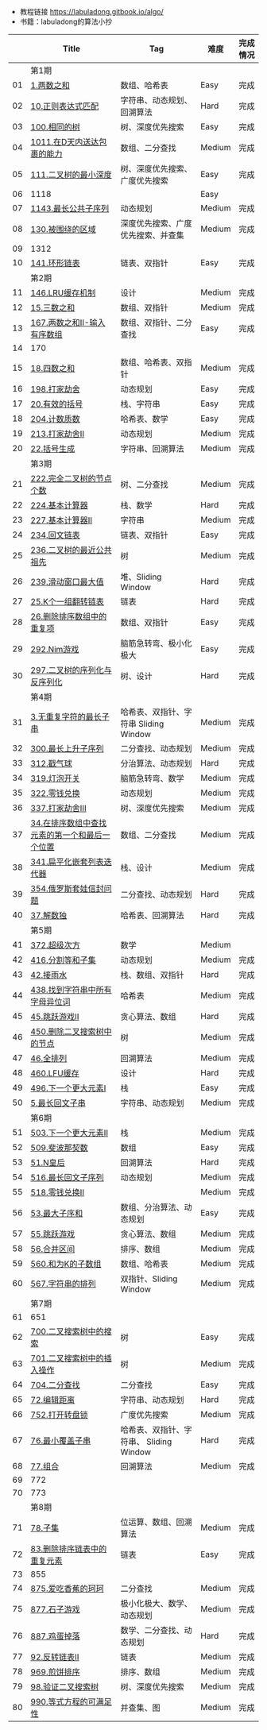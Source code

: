 - 教程链接 https://labuladong.gitbook.io/algo/
- 书籍：labuladong的算法小抄

|      | Title                                                        | Tag                                     | 难度   | 完成情况 |
| ---- | ------------------------------------------------------------ | --------------------------------------- | ------ | -------- |
|      | 第1期                                                        |                                         |        |          |
| 01   | [1.两数之和](https://leetcode-cn.com/problems/two-sum/)      | 数组、哈希表                            | Easy   | 完成     |
| 02   | [10.正则表达式匹配](https://leetcode-cn.com/problems/regular-expression-matching/) | 字符串、动态规划、回溯算法              | Hard   | 完成     |
| 03   | [100.相同的树](https://leetcode-cn.com/problems/same-tree/)  | 树、深度优先搜索                        | Easy   | 完成     |
| 04   | [1011.在D天内送达包裹的能力](https://leetcode-cn.com/problems/capacity-to-ship-packages-within-d-days/) | 数组、二分查找                          | Medium | 完成     |
| 05   | [111.二叉树的最小深度](https://leetcode-cn.com/problems/minimum-depth-of-binary-tree) | 树、深度优先搜索、广度优先搜索          | Easy   | 完成     |
| 06   | 1118                                                         |                                         | Easy   |          |
| 07   | [1143.最长公共子序列](https://leetcode-cn.com/problems/longest-common-subsequence/) | 动态规划                                | Medium | 完成     |
| 08   | [130.被围绕的区域](https://leetcode-cn.com/problems/surrounded-regions/) | 深度优先搜索、广度优先搜索、并查集      | Medium | 完成     |
| 09   | 1312                                                         |                                         |        |          |
| 10   | [141.环形链表](https://leetcode-cn.com/problems/linked-list-cycle) | 链表、双指针                            | Easy   | 完成     |
|      | 第2期                                                        |                                         |        |          |
| 11   | [146.LRU缓存机制](https://leetcode-cn.com/problems/lru-cache/) | 设计                                    | Medium | 完成     |
| 12   | [15.三数之和](https://leetcode-cn.com/problems/3sum/)        | 数组、双指针                            | Medium | 完成     |
| 13   | [167.两数之和II-输入有序数组](https://leetcode-cn.com/problems/two-sum-ii-input-array-is-sorted) | 数组、双指针、二分查找                  | Easy   | 完成     |
| 14   | 170                                                          |                                         |        |          |
| 15   | [18.四数之和](https://leetcode-cn.com/problems/4sum/)        | 数组、哈希表、双指针                    | Medium | 完成     |
| 16   | [198.打家劫舍](https://leetcode-cn.com/problems/house-robber) | 动态规划                                | Easy   | 完成     |
| 17   | [20.有效的括号](https://leetcode-cn.com/problems/valid-parentheses) | 栈、字符串                              | Easy   | 完成     |
| 18   | [ 204.计数质数](https://leetcode-cn.com/problems/count-primes/) | 哈希表、数学                            | Easy   | 完成     |
| 19   | [213.打家劫舍II](https://leetcode-cn.com/problems/house-robber-ii/) | 动态规划                                | Medium | 完成     |
| 20   | [22.括号生成](https://leetcode-cn.com/problems/generate-parentheses/) | 字符串、回溯算法                        | Medium | 完成     |
|      | 第3期                                                        |                                         |        |          |
| 21   | [222.完全二叉树的节点个数](https://leetcode-cn.com/problems/count-complete-tree-nodes/) | 树、二分查找                            | Medium | 完成     |
| 22   | [224.基本计算器](https://leetcode-cn.com/problems/basic-calculator/) | 栈、数学                                | Hard   | 完成     |
| 23   | [227.基本计算器II](https://leetcode-cn.com/problems/basic-calculator-ii/) | 字符串                                  | Medium | 完成     |
| 24   | [234.回文链表](https://leetcode-cn.com/problems/palindrome-linked-list/) | 链表、双指针                            | Easy   | 完成     |
| 25   | [236.二叉树的最近公共祖先](https://leetcode-cn.com/problems/lowest-common-ancestor-of-a-binary-tree/) | 树                                      | Medium | 完成     |
| 26   | [239.滑动窗口最大值](https://leetcode-cn.com/problems/sliding-window-maximum/) | 堆、Sliding Window                      | Hard   | 完成     |
| 27   | [25.K个一组翻转链表](https://leetcode-cn.com/problems/reverse-nodes-in-k-group/) | 链表                                    | Hard   | 完成     |
| 28   | [26.删除排序数组中的重复项](https://leetcode-cn.com/problems/remove-duplicates-from-sorted-array) | 数组、双指针                            | Easy   | 完成     |
| 29   | [292.Nim游戏](https://leetcode-cn.com/problems/nim-game/)    | 脑筋急转弯、极小化极大                  | Easy   | 完成     |
| 30   | [297.二叉树的序列化与反序列化](https://leetcode-cn.com/problems/serialize-and-deserialize-binary-tree/) | 树、设计                                | Hard   | 完成     |
|      | 第4期                                                        |                                         |        |          |
| 31   | [3.无重复字符的最长子串](https://leetcode-cn.com/problems/longest-substring-without-repeating-characters/) | 哈希表、双指针、字符串 Sliding Window   | Medium | 完成     |
| 32   | [300.最长上升子序列](https://leetcode-cn.com/problems/longest-increasing-subsequence/) | 二分查找、动态规划                      | Medium | 完成     |
| 33   | [312.戳气球](https://leetcode-cn.com/problems/burst-balloons/) | 分治算法、动态规划                      | Hard   | 完成     |
| 34   | [319.灯泡开关](https://leetcode-cn.com/problems/bulb-switcher/) | 脑筋急转弯、数学                        | Medium | 完成     |
| 35   | [322.零钱兑换](https://leetcode-cn.com/problems/coin-change/) | 动态规划                                | Medium | 完成     |
| 36   | [337.打家劫舍III](https://leetcode-cn.com/problems/house-robber-iii/) | 树、深度优先搜索                        | Medium | 完成     |
| 37   | [34.在排序数组中查找元素的第一个和最后一个位置](https://leetcode-cn.com/problems/find-first-and-last-position-of-element-in-sorted-array/) | 数组、二分查找                          | Medium | 完成     |
| 38   | [ 341.扁平化嵌套列表迭代器](https://leetcode-cn.com/problems/flatten-nested-list-iterator/) | 栈、设计                                | Medium | 完成     |
| 39   | [354.俄罗斯套娃信封问题](https://leetcode-cn.com/problems/russian-doll-envelopes/) | 二分查找、动态规划                      | Hard   | 完成     |
| 40   | [37.解数独](https://leetcode-cn.com/problems/sudoku-solver/) | 哈希表、回溯算法                        | Hard   | 完成     |
|      | 第5期                                                        |                                         |        |          |
| 41   | [372.超级次方](https://leetcode-cn.com/problems/super-pow/)  | 数学                                    | Medium |          |
| 42   | [416.分割等和子集](https://leetcode-cn.com/problems/partition-equal-subset-sum/) | 动态规划                                | Medium | 完成     |
| 43   | [42.接雨水](https://leetcode-cn.com/problems/trapping-rain-water/) | 栈、数组、双指针                        | Hard   | 完成     |
| 44   | [438.找到字符串中所有字母异位词](https://leetcode-cn.com/problems/find-all-anagrams-in-a-string/) | 哈希表                                  | Medium | 完成     |
| 45   | [45.跳跃游戏II](https://leetcode-cn.com/problems/jump-game-ii/) | 贪心算法、数组                          | Hard   | 完成     |
| 46   | [450.删除二叉搜索树中的节点](https://leetcode-cn.com/problems/delete-node-in-a-bst/) | 树                                      | Medium | 完成     |
| 47   | [46.全排列](https://leetcode-cn.com/problems/permutations/)  | 回溯算法                                | Medium | 完成     |
| 48   | [460.LFU缓存](https://leetcode-cn.com/problems/lfu-cache/)   | 设计                                    | Hard   | 完成     |
| 49   | [496.下一个更大元素I](https://leetcode-cn.com/problems/next-greater-element-i/) | 栈                                      | Easy   | 完成     |
| 50   | [5.最长回文子串](https://leetcode-cn.com/problems/longest-palindromic-substring/) | 字符串、动态规划                        | Medium | 完成     |
|      | 第6期                                                        |                                         |        |          |
| 51   | [503.下一个更大元素II](https://leetcode-cn.com/problems/next-greater-element-ii/) | 栈                                      | Medium | 完成     |
| 52   | [509.斐波那契数](https://leetcode-cn.com/problems/fibonacci-number/) | 数组                                    | Easy   | 完成     |
| 53   | [51.N皇后](https://leetcode-cn.com/problems/n-queens/)       | 回溯算法                                | Hard   | 完成     |
| 54   | [516.最长回文子序列](https://leetcode-cn.com/problems/longest-palindromic-subsequence/) | 动态规划                                | Medium | 完成     |
| 55   | [518.零钱兑换II](https://leetcode-cn.com/problems/coin-change-2/) |                                         | Medium | 完成     |
| 56   | [53.最大子序和](https://leetcode-cn.com/problems/maximum-subarray) | 数组、分治算法、动态规划                | Easy   | 完成     |
| 57   | [55.跳跃游戏](https://leetcode-cn.com/problems/jump-game/)   | 贪心算法、数组                          | Medium | 完成     |
| 58   | [56.合并区间](https://leetcode-cn.com/problems/merge-intervals/) | 排序、数组                              | Medium | 完成     |
| 59   | [560.和为K的子数组](https://leetcode-cn.com/problems/subarray-sum-equals-k/) | 数组、哈希表                            | Medium | 完成     |
| 60   | [567.字符串的排列](https://leetcode-cn.com/problems/permutation-in-string/) | 双指针、Sliding Window                  | Medium | 完成     |
|      | 第7期                                                        |                                         |        |          |
| 61   | 651                                                          |                                         |        |          |
| 62   | [700.二叉搜索树中的搜索](https://leetcode-cn.com/problems/search-in-a-binary-search-tree/) | 树                                      | Easy   | 完成     |
| 63   | [701.二叉搜索树中的插入操作](https://leetcode-cn.com/problems/insert-into-a-binary-search-tree/) | 树                                      | Medium | 完成     |
| 64   | [704.二分查找](https://leetcode-cn.com/problems/binary-search/) | 二分查找                                | Easy   | 完成     |
| 65   | [72.编辑距离](https://leetcode-cn.com/problems/edit-distance/) | 字符串、动态规划                        | Hard   | 完成     |
| 66   | [752.打开转盘锁](https://leetcode-cn.com/problems/open-the-lock/) | 广度优先搜索                            | Medium | 完成     |
| 67   | [76.最小覆盖子串](https://leetcode-cn.com/problems/minimum-window-substring/) | 哈希表、双指针、字符串、 Sliding Window | Hard   | 完成     |
| 68   | [77.组合](https://leetcode-cn.com/problems/combinations/)    | 回溯算法                                | Medium | 完成     |
| 69   | 772                                                          |                                         |        |          |
| 70   | 773                                                          |                                         |        |          |
|      | 第8期                                                        |                                         |        |          |
| 71   | [78.子集](https://leetcode-cn.com/problems/subsets/)         | 位运算、数组、回溯算法                  | Medium | 完成     |
| 72   | [83.删除排序链表中的重复元素](https://leetcode-cn.com/problems/remove-duplicates-from-sorted-list) | 链表                                    | Easy   | 完成     |
| 73   | 855                                                          |                                         |        |          |
| 74   | [875.爱吃香蕉的珂珂](https://leetcode-cn.com/problems/koko-eating-bananas/) | 二分查找                                | Medium | 完成     |
| 75   | [877.石子游戏](https://leetcode-cn.com/problems/stone-game/) | 极小化极大、数学、动态规划              | Medium | 完成     |
| 76   | [887.鸡蛋掉落](https://leetcode-cn.com/problems/super-egg-drop/) | 数学、二分查找、动态规划                | Hard   | 完成     |
| 77   | [92.反转链表II](https://leetcode-cn.com/problems/reverse-linked-list-ii/) | 链表                                    | Medium | 完成     |
| 78   | [ 969.煎饼排序](https://leetcode-cn.com/problems/pancake-sorting/) | 排序、数组                              | Medium | 完成     |
| 79   | [98.验证二叉搜索树](https://leetcode-cn.com/problems/validate-binary-search-tree/) | 树、深度优先搜索                        | Medium | 完成     |
| 80   | [990.等式方程的可满足性](https://leetcode-cn.com/problems/satisfiability-of-equality-equations/) | 并查集、图                              | Medium | 完成     |

